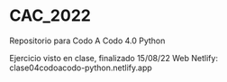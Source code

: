 # CAC_2022
Repositorio para Codo A Codo 4.0 Python

Ejercicio visto en clase, finalizado 15/08/22
Web Netlify: 
clase04codoacodo-python.netlify.app
